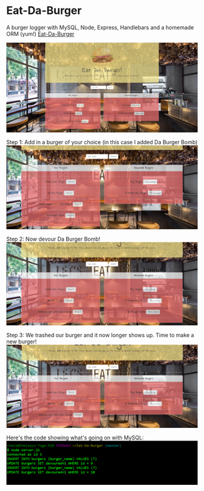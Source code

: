 # Eat-Da-Burger
A burger logger with MySQL, Node, Express, Handlebars and a homemade ORM (yum!)
[Eat-Da-Burger](https://chelseymarie6.github.io/Eat-Da-Burger/)

![Screenshot](/public/assets/img/eat.PNG)

Step 1: Add in a burger of your choice (in this case I added Da Burger Bomb)
![Screenshot](/public/assets/img/submit.PNG)

Step 2: Now devour Da Burger Bomb!
![Screenshot](/public/assets/img/devour.PNG)

Step 3: We trashed our burger and it now longer shows up. Time to make a new burger!
![Screenshot](/public/assets/img/thrownaway.PNG)

Here's the code showing what's going on with MySQL:
![Screenshot](/public/assets/img/code.PNG)
